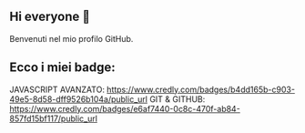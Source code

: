 ## Hi everyone 👋
Benvenuti nel mio profilo GitHub.

## Ecco i miei badge:
JAVASCRIPT AVANZATO: https://www.credly.com/badges/b4dd165b-c903-49e5-8d58-dff9526b104a/public_url
GIT & GITHUB: https://www.credly.com/badges/e6af7440-0c8c-470f-ab84-857fd15bf117/public_url
